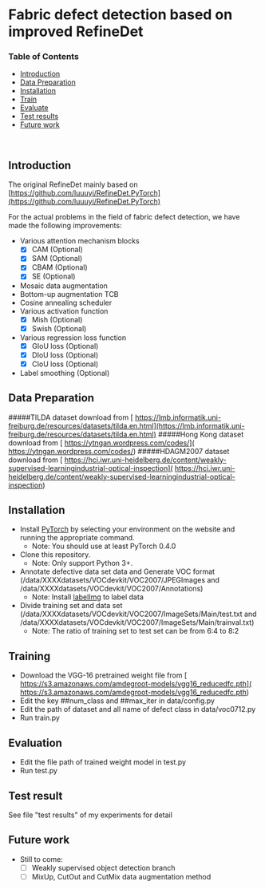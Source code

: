 
# Fabric defect detection based on improved RefineDet
### Table of Contents
- <a href='#introduction'>Introduction</a>
- <a href='#data augmentation'>Data Preparation</a>
- <a href='#installation'>Installation</a>
- <a href='#training'>Train</a>
- <a href='#evaluation'>Evaluate</a>
- <a href='#test result'> Test results</a>
- <a href='#future work'>Future work</a>


&nbsp;
&nbsp;
&nbsp;
&nbsp;
## Introduction
The original RefineDet mainly based on [https://github.com/luuuyi/RefineDet.PyTorch](https://github.com/luuuyi/RefineDet.PyTorch)

For the actual problems in the field of fabric defect detection, we have made the following improvements:
-  Various attention mechanism blocks
   * [x] CAM (Optional)
   * [x] SAM (Optional)
   * [x] CBAM (Optional)
   * [x] SE (Optional)
-  Mosaic data augmentation 
-  Bottom-up augmentation TCB
-  Cosine annealing scheduler
-  Various activation function
   * [x] Mish (Optional)
   * [x] Swish (Optional)
- Various regression loss function
   * [x] GIoU loss (Optional)
   * [x] DIoU loss (Optional)
   * [x] CIoU loss (Optional)
- Label smoothing (Optional)

## Data Preparation

#####TILDA dataset 
download from [ https://lmb.informatik.uni-freiburg.de/resources/datasets/tilda.en.html](https://lmb.informatik.uni-freiburg.de/resources/datasets/tilda.en.html)
#####Hong Kong dataset
download from [ https://ytngan.wordpress.com/codes/]( https://ytngan.wordpress.com/codes/)
#####HDAGM2007 dataset
download from [ https://hci.iwr.uni-heidelberg.de/content/weakly-supervised-learningindustrial-optical-inspection]( https://hci.iwr.uni-heidelberg.de/content/weakly-supervised-learningindustrial-optical-inspection)

## Installation
- Install [PyTorch](http://pytorch.org/) by selecting your environment on the website and running the appropriate command.
  * Note: You should use at least PyTorch 0.4.0
- Clone this repository.
  * Note: Only support Python 3+.
- Annotate defective data set data and Generate VOC format (/data/XXXXdatasets/VOCdevkit/VOC2007/JPEGImages and /data/XXXXdatasets/VOCdevkit/VOC2007/Annotations)
  * Note: Install [labelImg](https://github.com/tzutalin/labelImg) to label data
- Divide training set and data set (/data/XXXXdatasets/VOCdevkit/VOC2007/ImageSets/Main/test.txt and /data/XXXXdatasets/VOCdevkit/VOC2007/ImageSets/Main/trainval.txt)
  * Note: The ratio of training set to test set can be from 6:4 to 8:2

## Training
- Download the VGG-16 pretrained weight file from [ https://s3.amazonaws.com/amdegroot-models/vgg16_reducedfc.pth]( https://s3.amazonaws.com/amdegroot-models/vgg16_reducedfc.pth)
- Edit the key ##num_class and ##max_iter in data/config.py
- Edit the path of dataset and all name of defect class  in data/voc0712.py
- Run train.py 

## Evaluation
- Edit the file path of trained weight model in test.py
- Run test.py

## Test result
See file "test results" of my experiments for detail

## Future work
- Still to come:
  * [ ] Weakly supervised object detection branch
  * [ ] MixUp, CutOut and CutMix data augmentation method
